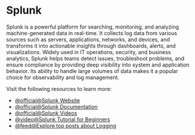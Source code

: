 # Splunk

Splunk is a powerful platform for searching, monitoring, and analyzing machine-generated data in real-time. It collects log data from various sources such as servers, applications, networks, and devices, and transforms it into actionable insights through dashboards, alerts, and visualizations. Widely used in IT operations, security, and business analytics, Splunk helps teams detect issues, troubleshoot problems, and ensure compliance by providing deep visibility into system and application behavior. Its ability to handle large volumes of data makes it a popular choice for observability and log management.

Visit the following resources to learn more:

- [@official@Splunk Website](https://www.splunk.com/)
- [@official@Splunk Documentation](https://docs.splunk.com/Documentation)
- [@official@Splunk Videos](https://www.splunk.com/en_us/resources/videos.html)
- [@video@Splunk Tutorial for Beginners](https://www.youtube.com/watch?v=3CiRs6WaWaU)
- [@feed@Explore top posts about Logging](https://app.daily.dev/tags/logging?ref=roadmapsh)
